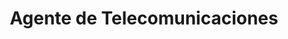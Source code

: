 ---
title: "Agente de Telecomunicaciones"
url: /san-jose-de-las-lajas/agente-de-telecomunicaciones/
shop: teléfono móvil
---